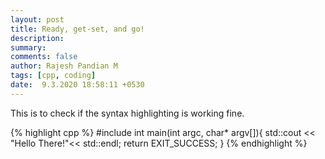 ```yaml
---
layout: post
title: Ready, get-set, and go!
description:
summary:
comments: false
author: Rajesh Pandian M
tags: [cpp, coding]
date:  9.3.2020 18:58:11 +0530
---
```


This is to check if the syntax highlighting is working fine.


{% highlight cpp %}
  #include <iostream>
  int main(int argc, char* argv[]){
    std::cout << "Hello There!"<< std::endl;
    return EXIT_SUCCESS;
  }
{% endhighlight %}
